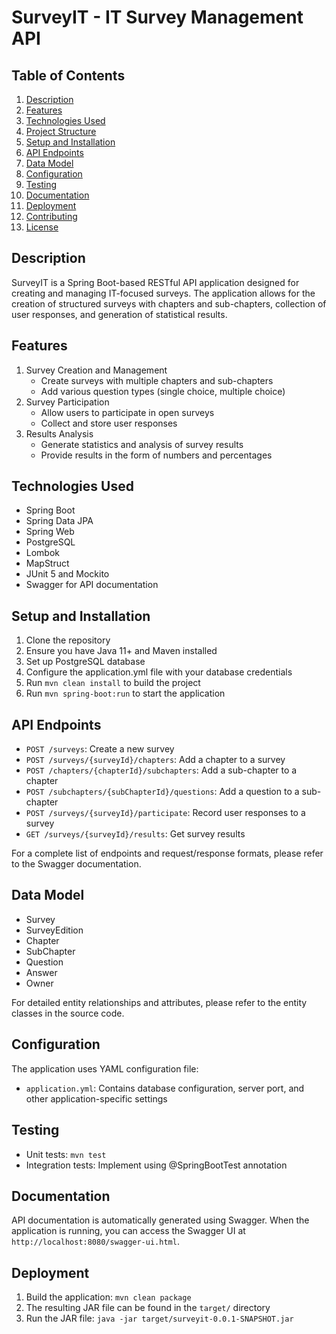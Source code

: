 # SurveyIT - IT Survey Management API

## Table of Contents
1. [Description](#description)
2. [Features](#features)
3. [Technologies Used](#technologies-used)
4. [Project Structure](#project-structure)
5. [Setup and Installation](#setup-and-installation)
6. [API Endpoints](#api-endpoints)
7. [Data Model](#data-model)
8. [Configuration](#configuration)
9. [Testing](#testing)
10. [Documentation](#documentation)
11. [Deployment](#deployment)
12. [Contributing](#contributing)
13. [License](#license)

## Description
SurveyIT is a Spring Boot-based RESTful API application designed for creating and managing IT-focused surveys. The application allows for the creation of structured surveys with chapters and sub-chapters, collection of user responses, and generation of statistical results.

## Features
1. Survey Creation and Management
   - Create surveys with multiple chapters and sub-chapters
   - Add various question types (single choice, multiple choice)
2. Survey Participation
   - Allow users to participate in open surveys
   - Collect and store user responses
3. Results Analysis
   - Generate statistics and analysis of survey results
   - Provide results in the form of numbers and percentages

## Technologies Used
- Spring Boot
- Spring Data JPA
- Spring Web
- PostgreSQL
- Lombok
- MapStruct
- JUnit 5 and Mockito
- Swagger for API documentation

## Setup and Installation
1. Clone the repository
2. Ensure you have Java 11+ and Maven installed
3. Set up PostgreSQL database
4. Configure the application.yml file with your database credentials
5. Run `mvn clean install` to build the project
6. Run `mvn spring-boot:run` to start the application

## API Endpoints
- `POST /surveys`: Create a new survey
- `POST /surveys/{surveyId}/chapters`: Add a chapter to a survey
- `POST /chapters/{chapterId}/subchapters`: Add a sub-chapter to a chapter
- `POST /subchapters/{subChapterId}/questions`: Add a question to a sub-chapter
- `POST /surveys/{surveyId}/participate`: Record user responses to a survey
- `GET /surveys/{surveyId}/results`: Get survey results

For a complete list of endpoints and request/response formats, please refer to the Swagger documentation.

## Data Model
- Survey
- SurveyEdition
- Chapter
- SubChapter
- Question
- Answer
- Owner

For detailed entity relationships and attributes, please refer to the entity classes in the source code.

## Configuration
The application uses YAML configuration file:
- `application.yml`: Contains database configuration, server port, and other application-specific settings

## Testing
- Unit tests: `mvn test`
- Integration tests: Implement using @SpringBootTest annotation

## Documentation
API documentation is automatically generated using Swagger. When the application is running, you can access the Swagger UI at `http://localhost:8080/swagger-ui.html`.

## Deployment
1. Build the application: `mvn clean package`
2. The resulting JAR file can be found in the `target/` directory
3. Run the JAR file: `java -jar target/surveyit-0.0.1-SNAPSHOT.jar`


